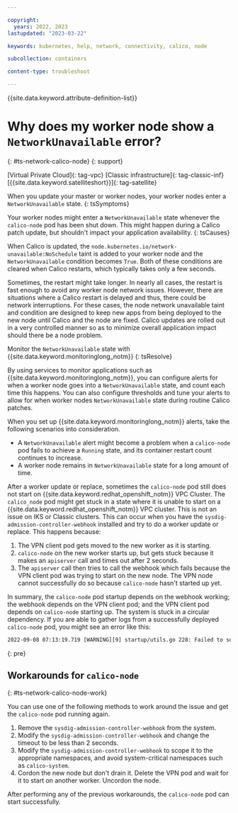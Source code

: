 ```yaml
---

copyright: 
  years: 2022, 2023
lastupdated: "2023-03-22"

keywords: kubernetes, help, network, connectivity, calico, node

subcollection: containers

content-type: troubleshoot

---
```


{{site.data.keyword.attribute-definition-list}}





# Why does my worker node show a `NetworkUnavailable` error?
{: #ts-network-calico-node}
{: support}

[Virtual Private Cloud]{: tag-vpc} [Classic infrastructure]{: tag-classic-inf} [{{site.data.keyword.satelliteshort}}]{: tag-satellite}

When you update your master or worker nodes, your worker nodes enter a `NetworkUnavailable` state.
{: tsSymptoms}

Your worker nodes might enter a `NetworkUnavailable` state whenever the `calico-node` pod has been shut down. This might happen during a Calico patch update, but shouldn't impact your application availability.
{: tsCauses}

When Calico is updated, the `node.kubernetes.io/network-unavailable:NoSchedule` taint is added to your worker node and the `NetworkUnavailable` condition becomes `True`. Both of these conditions are cleared when Calico restarts, which typically takes only a few seconds.

Sometimes, the restart might take longer. In nearly all cases, the restart is fast enough to avoid any worker node network issues. However, there are situations where a Calico restart is delayed and thus, there could be network interruptions. For these cases, the node network unavailable taint and condition are designed to keep new apps from being deployed to the new node until Calico and the node are fixed. Calico updates are rolled out in a very controlled manner so as to minimize overall application impact should there be a node problem.

Monitor the `NetworkUnavailable` state with {{site.data.keyword.monitoringlong_notm}}
{: tsResolve}

By using services to monitor applications such as {{site.data.keyword.monitoringlong_notm}}, you can configure alerts for when a worker node goes into a `NetworkUnavailable` state, and count each time this happens. You can also configure thresholds and tune your alerts to allow for when worker nodes `NetworkUnavailable` state during routine Calico patches.

When you set up {{site.data.keyword.monitoringlong_notm}} alerts, take the following scenarios into consideration.

- A `NetworkUnavailable` alert might become a problem when a `calico-node` pod fails to achieve a `Running` state, and its container restart count continues to increase.
- A worker node remains in `NetworkUnavailable` state for a long amount of time.

After a worker update or replace, sometimes the `calico-node` pod still does not start on {{site.data.keyword.redhat_openshift_notm}} VPC Cluster. The `calico_node` pod might get stuck in a state where it is unable to start on a {{site.data.keyword.redhat_openshift_notm}} VPC cluster. This is not an issue on IKS or Classic clusters. This can occur when you have the `sysdig-admission-controller-webhook` installed and try to do a worker update or replace. This happens because:

1. The VPN client pod gets moved to the new worker as it is starting.
2. `calico-node` on the new worker starts up, but gets stuck because it makes an `apiserver` call and times out after 2 seconds.
3. The `apiserver` call then tries to call the webhook which fails because the VPN client pod was trying to start on the new node. The VPN node cannot successfully do so because `calico-node` hasn't started up yet.

In summary, the `calico-node` pod startup depends on the webhook working; the webhook depends on the VPN client pod; and the VPN client pod depends on `calico-node` starting up. The system is stuck in a circular dependency. If you are able to gather logs from a successfully deployed `calico-node` pod, you might see an error like this:

```txt
2022-09-08 07:13:19.719 [WARNING][9] startup/utils.go 228: Failed to set NetworkUnavailable; will retry error=Patch "https://172.21.0.1:443/api/v1/nodes/10.242.64.17/status?timeout=2s": net/http: request canceled (Client.Timeout exceeded while awaiting headers)
```
{: pre}

## Workarounds for `calico-node`
{: #ts-network-calico-node-work}

You can use one of the following methods to work around the issue and get the `calico-node` pod running again.
1. Remove the `sysdig-admission-controller-webhook` from the system. 
2. Modify the `sysdig-admission-controller-webhook` and change the timeout to be less than 2 seconds. 
3. Modify the `sysdig-admission-controller-webhook` to scope it to the appropriate namespaces, and avoid system-critical namespaces such as `calico-system`.  
4. Cordon the new node but don't drain it. Delete the VPN pod and wait for it to start on another worker. Uncordon the node.

After performing any of the previous workarounds, the `calico-node` pod can start successfully.

